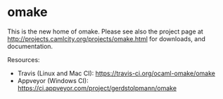 omake
=====

This is the new home of omake. Please see also the project page
at http://projects.camlcity.org/projects/omake.html for downloads,
and documentation.

Resources:

 - Travis (Linux and Mac CI): https://travis-ci.org/ocaml-omake/omake
 - Appveyor (Windows CI): https://ci.appveyor.com/project/gerdstolpmann/omake

